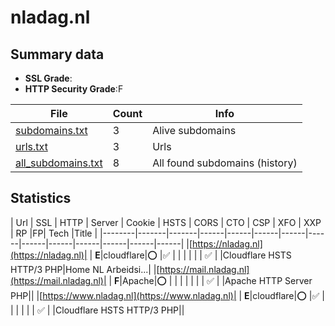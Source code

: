 

# nladag.nl
## Summary data


 - **SSL Grade**:
 - **HTTP Security Grade**:F


| File       | Count | Info |
|------------|-------|------|
|[subdomains.txt](/data/nladag.nl/subdomains.txt)|3|Alive subdomains|
|[urls.txt](/data/nladag.nl/urls.txt)|3|Urls|
|[all_subdomains.txt](/data/nladag.nl/all_subdomains.txt)|8|All found subdomains (history)|


## Statistics


| Url | SSL | HTTP | Server | Cookie | HSTS | CORS | CTO | CSP | XFO | XXP | RP |FP| Tech |Title |
|--------|-------|-------|------|------|------|------|------|------|------|------|------|------|------|
|[https://nladag.nl](https://nladag.nl)| | **E**|cloudflare|:o: |:white_check_mark: | | | | | | :white_check_mark: | |Cloudflare HSTS HTTP/3 PHP|Home NL Arbeidsi...|
|[https://mail.nladag.nl](https://mail.nladag.nl)| | **F**|Apache|:o: | | | | | | | :white_check_mark: | |Apache HTTP Server PHP||
|[https://www.nladag.nl](https://www.nladag.nl)| | **E**|cloudflare|:o: |:white_check_mark: | | | | | | :white_check_mark: | |Cloudflare HSTS HTTP/3 PHP||